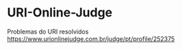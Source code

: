# URI-Online-Judge
Problemas do URI resolvidos  
https://www.urionlinejudge.com.br/judge/pt/profile/252375
